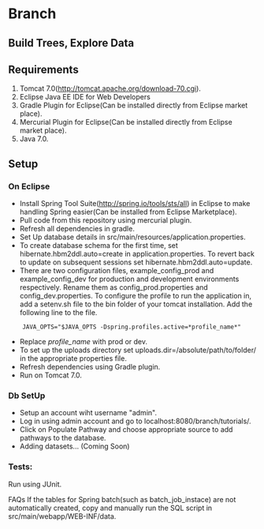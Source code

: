 # Branch #
## Build Trees, Explore Data ##

## Requirements ##
1. Tomcat 7.0(<http://tomcat.apache.org/download-70.cgi>).
2. Eclipse Java EE IDE for Web Developers
3. Gradle Plugin for Eclipse(Can be installed directly from Eclipse market place).
4. Mercurial Plugin for Eclipse(Can be installed directly from Eclipse market place).
4. Java 7.0.

## Setup ##
### On Eclipse ###
* Install Spring Tool Suite(<http://spring.io/tools/sts/all>) in Eclipse to make handling Spring easier(Can be installed from Eclipse Marketplace). 
* Pull code from this repository using mercurial plugin. 
* Refresh all dependencies in gradle. 
* Set Up database details in src/main/resources/application.properties.
* To create database schema for the first time, set hibernate.hbm2ddl.auto=create in application.properties. To revert back to update on subsequent sessions set hibernate.hbm2ddl.auto=update.
* There are two configuration files, example_config_prod and example_config_dev for production and development environments respectively. Rename them as config_prod.properties and config_dev.properties. To configure the profile to run the application in, add a setenv.sh file to the bin folder of your tomcat installation. Add the following line to the file.
```
	JAVA_OPTS="$JAVA_OPTS -Dspring.profiles.active=*profile_name*"
```
* Replace *profile_name* with prod or dev.
* To set up the uploads directory set uploads.dir=/absolute/path/to/folder/ in the appropriate properties file.
* Refresh dependencies using Gradle plugin.
* Run on Tomcat 7.0. 

### Db SetUp ###
* Setup an account wiht username "admin". 
* Log in using admin account and go to localhost:8080/branch/tutorials/.
* Click on Populate Pathway and choose appropriate source to add pathways to the database.
* Adding datasets... (Coming Soon)

### Tests: ###
Run using JUnit.

FAQs
If the tables for Spring batch(such as batch_job_instace) are not automatically created, copy and manually run the SQL script in src/main/webapp/WEB-INF/data.